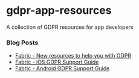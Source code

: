 # gdpr-app-resources
A collection of GDPR resources for app developers 

### Blog Posts 
- [Fabric - New resources to help you with GDPR](https://fabric.io/blog/2018/3/27/fabric-gdpr-compliance/)
- [Fabric - iOS GDPR Support Guide](https://docs.fabric.io/apple/fabric/data-privacy.html?utm_source=blog&utm_medium=blog&utm_campaign=fabric_gdpr)
- [Fabric - Android GDPR Support Guide](https://docs.fabric.io/android/fabric/data-privacy.html?utm_source=blog&utm_medium=blog&utm_campaign=fabric_gdpr)

